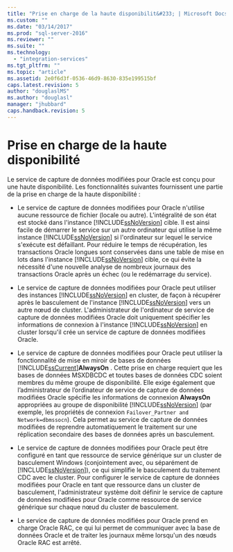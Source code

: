 ```yaml
---
title: "Prise en charge de la haute disponibilit&#233; | Microsoft Docs"
ms.custom: ""
ms.date: "03/14/2017"
ms.prod: "sql-server-2016"
ms.reviewer: ""
ms.suite: ""
ms.technology: 
  - "integration-services"
ms.tgt_pltfrm: ""
ms.topic: "article"
ms.assetid: 2e0f6d3f-0536-46d9-8630-835e199515bf
caps.latest.revision: 5
author: "douglaslMS"
ms.author: "douglasl"
manager: "jhubbard"
caps.handback.revision: 5
---
```

# Prise en charge de la haute disponibilit&#233;
  Le service de capture de données modifiées pour Oracle est conçu pour une haute disponibilité. Les fonctionnalités suivantes fournissent une partie de la prise en charge de la haute disponibilité :  
  
-   Le service de capture de données modifiées pour Oracle n'utilise aucune ressource de fichier (locale ou autre). L'intégralité de son état est stocké dans l'instance [!INCLUDE[ssNoVersion](../../includes/ssnoversion-md.md)] cible. Il est ainsi facile de démarrer le service sur un autre ordinateur qui utilise la même instance [!INCLUDE[ssNoVersion](../../includes/ssnoversion-md.md)] si l'ordinateur sur lequel le service s'exécute est défaillant. Pour réduire le temps de récupération, les transactions Oracle longues sont conservées dans une table de mise en lots dans l'instance [!INCLUDE[ssNoVersion](../../includes/ssnoversion-md.md)] cible, ce qui évite la nécessité d'une nouvelle analyse de nombreux journaux des transactions Oracle après un échec (ou le redémarrage du service).  
  
-   Le service de capture de données modifiées pour Oracle peut utiliser des instances [!INCLUDE[ssNoVersion](../../includes/ssnoversion-md.md)] en cluster, de façon à récupérer après le basculement de l'instance [!INCLUDE[ssNoVersion](../../includes/ssnoversion-md.md)] vers un autre nœud de cluster. L'administrateur de l'ordinateur de service de capture de données modifiées Oracle doit uniquement spécifier les informations de connexion à l'instance [!INCLUDE[ssNoVersion](../../includes/ssnoversion-md.md)] en cluster lorsqu'il crée un service de capture de données modifiées Oracle.  
  
-   Le service de capture de données modifiées pour Oracle peut utiliser la fonctionnalité de mise en miroir de bases de données [!INCLUDE[ssCurrent](../../includes/sscurrent-md.md)]**AlwaysOn** . Cette prise en charge requiert que les bases de données MSXDBCDC et toutes bases de données CDC soient membres du même groupe de disponibilité. Elle exige également que l’administrateur de l’ordinateur de service de capture de données modifiées Oracle spécifie les informations de connexion **AlwaysOn** appropriées au groupe de disponibilité [!INCLUDE[ssNoVersion](../../includes/ssnoversion-md.md)] (par exemple, les propriétés de connexion `Failover_Partner and Network=dbmssocn`). Cela permet au service de capture de données modifiées de reprendre automatiquement le traitement sur une réplication secondaire des bases de données après un basculement.  
  
-   Le service de capture de données modifiées pour Oracle peut être configuré en tant que ressource de service générique sur un cluster de basculement Windows (conjointement avec, ou séparément de [!INCLUDE[ssNoVersion](../../includes/ssnoversion-md.md)]), ce qui simplifie le basculement du traitement CDC avec le cluster. Pour configurer le service de capture de données modifiées pour Oracle en tant que ressource dans un cluster de basculement, l'administrateur système doit définir le service de capture de données modifiées pour Oracle comme ressource de service générique sur chaque nœud du cluster de basculement.  
  
-   Le service de capture de données modifiées pour Oracle prend en charge Oracle RAC, ce qui lui permet de communiquer avec la base de données Oracle et de traiter les journaux même lorsqu'un des nœuds Oracle RAC est arrêté.  
  
  